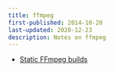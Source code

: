 ```yaml
---
title: ffmpeg
first-published: 2014-10-20
last-updated: 2020-12-23
description: Notes on ffmpeg
---
```


*   [Static FFmpeg builds](https://johnvansickle.com/ffmpeg/)

